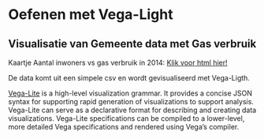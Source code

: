 # Oefenen met Vega-Light 

## Visualisatie van Gemeente data met Gas verbruik

Kaartje Aantal inwoners vs gas verbruik in 2014:
[Klik voor html hier!](https://nieneb.github.io/visualisatie_vega/)

De data komt uit een simpele csv en wordt gevisualiseerd met Vega-Ligth. 

[Vega-Lite](https://vega.github.io/vega-lite/docs/) is a high-level visualization grammar. It provides a concise JSON syntax for supporting rapid generation of visualizations to support analysis. Vega-Lite can serve as a declarative format for describing and creating data visualizations. Vega-Lite specifications can be compiled to a lower-level, more detailed Vega specifications and rendered using Vega’s compiler.



